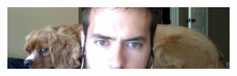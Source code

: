 <div id="banner">
  <a href="/static/images/site/pair_programming.jpg">
    <img src="/static/images/site/pair_programming_trim.jpg" witdh="540"
    title="Me and my pair programmer" />
  </a>
</div>
